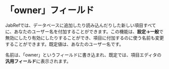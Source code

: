 # 「owner」フィールド

JabRefでは、データベースに追加したり読み込んだりした新しい項目すべてに、あなたのユーザー名を付加することができます。この機能は、**設定→一般**で無効にしたり有効にしたりすることができ、項目に付加するのに使う名前も変更することができます。既定値は、あなたのユーザー名です。

名前は、「owner」というフィールドに書き込まれ、既定では、項目エディタの**汎用フィールド**に表示されます。
